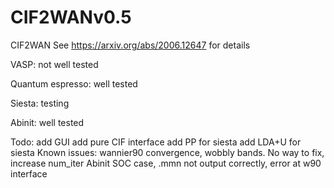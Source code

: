 # CIF2WANv0.5
CIF2WAN
See https://arxiv.org/abs/2006.12647 for details

VASP: not well tested

Quantum espresso: well tested

Siesta: testing

Abinit: well tested

Todo:
add GUI
add pure CIF interface
add PP for siesta
add LDA+U for siesta 
Known issues:
wannier90 convergence, wobbly bands. No way to fix, increase num_iter
Abinit SOC case, .mmn not output correctly, error at w90 interface
